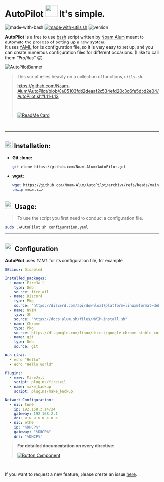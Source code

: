 # AutoPilot <img src="https://docs.alum.sh/images/AutoPilot-Icons/AutoPilot-icon-color.png" width="38" style="max-width: 100%;"> It's simple.
![made-with-bash](https://img.shields.io/badge/Made%20with-Bash-blue?style=plastic&labelColor=%237b7b7b&color=%23003972)
[![made-with-utils.sh](https://img.shields.io/badge/Made%20with-utils.sh-blue?style=plastic&labelColor=%237b7b7b&color=%23003972)](https://github.com/Noam-Alum/utils.sh)
![version](https://img.shields.io/badge/Version-1.0.0-blue?style=plastic&labelColor=%2390ee90&color=%23003972)

**AutoPilot** is a free to use [bash](https://en.wikipedia.org/wiki/Bash_(Unix_shell)) script written by [Noam Alum](https://www.linkedin.com/in/noam-alum/) meant to automate the process of setting up a new system.<br>
It uses [YAML](https://en.wikipedia.org/wiki/YAML) for its configuration file, so it is very easy to set up, and you can create numerous configuration files for different occasions. (I like to call them *"Profiles"* 🙃)

![AutoPilotBanner](https://docs.alum.sh/images/AutoPilot-Logo.png)

> This script relies heavily on a collection of functions, `utils.sh`.
> 
> https://github.com/Noam-Alum/AutoPilot/blob/8a05103fdd2deaaf2c534efd20c3c6fe5dbd2e04/AutoPilot.sh#L11-L13
> 
> <br>
> 
> [![ReadMe Card](https://github-readme-stats.vercel.app/api/pin/?username=Noam-Alum&repo=utils.sh)](https://github.com/Noam-Alum/utils.sh)

<br>

---

##  <img src="https://cdn.iconscout.com/icon/premium/png-256-thumb/install-1462529-1238097.png?f=webp&w=256" width="24" style="max-width: 100%;"> Installation:

- **Git clone:**
  ```sh
  git clone https://github.com/Noam-Alum/AutoPilot.git
  ```

- **wget:**
  ```sh
  wget https://github.com/Noam-Alum/AutoPilot/archive/refs/heads/main.zip
  unzip main.zip
  ```

## <img src="https://cdn-icons-png.flaticon.com/512/5486/5486152.png" width="26" style="max-width: 100%;"> Usage:

> To use the script you first need to conduct a configuration file.

```sh
sudo ./AutoPilot.sh configuration.yaml
```

---

## <img src="https://icons.iconarchive.com/icons/dtafalonso/android-lollipop/256/Settings-icon.png" width="26" style="max-width: 100%;"> Configuration

**AutoPilot** uses *YAML* for its configuration file, for example:

```yaml
SELinux: Disabled

Installed_packages:
  - name: FireJail
    type: Deb
    source: firejail
  - name: Discord
    type: Pkg
    source: "https://discord.com/api/download?platform=linux&format=deb"
  - name: NVIM
    type: Sh
    source: "https://docs.alum.sh/files/NVIM-install.sh"
  - name: Chrome
    type: Pkg
    source: https://dl.google.com/linux/direct/google-chrome-stable_current_amd64.deb
  - name: git
    type: Deb
    source: git

Run_Lines:
  - echo "Hello"
  - echo "Hello world"

Plugins:
  - name: FireJail
    script: plugins/firejail
  - name: make_backup
    script: plugins/make_backup

Network_Configuration:
  - nic: tun0
    ip: 192.168.2.14/24
    gateway: 192.168.2.1
    dns: 8.8.8.8,8.4.8.4
  - nic: eth0
    ip: "%DHCP%"
    gateway: "%DHCP%"
    dns: "%DHCP%"
```

> **For detailed documentation on every directive:**
> 
> [![Button Component](https://readme-components.vercel.app/api?component=button&text=Documentation)](https://docs.alum.sh/AutoPilot/Introduction.html)

<br>

If you want to request a new feature, please create an issue [here](https://github.com/Noam-Alum/AutoPilot/issues).
